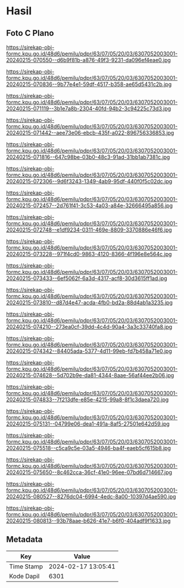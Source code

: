 # Hasil

## Foto C Plano

https://sirekap-obj-formc.kpu.go.id/48d6/pemilu/pdpr/63/07/05/20/03/6307052003001-20240215-070550--d6b9f81b-a876-49f3-9231-da096ef4eae0.jpg

https://sirekap-obj-formc.kpu.go.id/48d6/pemilu/pdpr/63/07/05/20/03/6307052003001-20240215-070836--9b77e4e1-59df-4517-b358-ae65d5431c2b.jpg

https://sirekap-obj-formc.kpu.go.id/48d6/pemilu/pdpr/63/07/05/20/03/6307052003001-20240215-071119--3b1e7a8b-2304-40fd-94b2-3c94225c73d3.jpg

https://sirekap-obj-formc.kpu.go.id/48d6/pemilu/pdpr/63/07/05/20/03/6307052003001-20240215-071442--aee73e06-ebcb-435f-a022-896756336853.jpg

https://sirekap-obj-formc.kpu.go.id/48d6/pemilu/pdpr/63/07/05/20/03/6307052003001-20240215-071816--647c98be-03b0-48c3-91ad-31bb1ab7381c.jpg

https://sirekap-obj-formc.kpu.go.id/48d6/pemilu/pdpr/63/07/05/20/03/6307052003001-20240215-072306--9d6f3243-1349-4ab9-95df-440f0f5c02dc.jpg

https://sirekap-obj-formc.kpu.go.id/48d6/pemilu/pdpr/63/07/05/20/03/6307052003001-20240215-072457--2d761f41-3c53-4a03-a84e-32666495a856.jpg

https://sirekap-obj-formc.kpu.go.id/48d6/pemilu/pdpr/63/07/05/20/03/6307052003001-20240215-072748--e1df9234-0311-469e-8809-3370886e46f6.jpg

https://sirekap-obj-formc.kpu.go.id/48d6/pemilu/pdpr/63/07/05/20/03/6307052003001-20240215-073228--971f4cd0-9863-4120-8366-4f196e8e564c.jpg

https://sirekap-obj-formc.kpu.go.id/48d6/pemilu/pdpr/63/07/05/20/03/6307052003001-20240215-073433--6ef5062f-6a3d-4317-acf8-30d3615ff1ad.jpg

https://sirekap-obj-formc.kpu.go.id/48d6/pemilu/pdpr/63/07/05/20/03/6307052003001-20240215-073810--d87d4e47-acda-4fb0-bd2a-88d4ab1a3235.jpg

https://sirekap-obj-formc.kpu.go.id/48d6/pemilu/pdpr/63/07/05/20/03/6307052003001-20240215-074210--273ea0cf-39dd-4c4d-90a4-3a3c33740fa8.jpg

https://sirekap-obj-formc.kpu.go.id/48d6/pemilu/pdpr/63/07/05/20/03/6307052003001-20240215-074342--84405ada-5377-4d11-99eb-fd7b458a71e0.jpg

https://sirekap-obj-formc.kpu.go.id/48d6/pemilu/pdpr/63/07/05/20/03/6307052003001-20240215-074628--5d702b9e-da81-4344-8aae-56af44ee2b06.jpg

https://sirekap-obj-formc.kpu.go.id/48d6/pemilu/pdpr/63/07/05/20/03/6307052003001-20240215-074833--7f213dfe-e85e-4215-99a8-8f1c3daea720.jpg

https://sirekap-obj-formc.kpu.go.id/48d6/pemilu/pdpr/63/07/05/20/03/6307052003001-20240215-075131--04799e06-dea1-491a-8af5-27501e642d59.jpg

https://sirekap-obj-formc.kpu.go.id/48d6/pemilu/pdpr/63/07/05/20/03/6307052003001-20240215-075518--c5ca9c5e-03a5-4946-ba4f-eaeb5cf615b8.jpg

https://sirekap-obj-formc.kpu.go.id/48d6/pemilu/pdpr/63/07/05/20/03/6307052003001-20240215-075650--8c462cca-36cf-41e0-96ee-07bd6d714667.jpg

https://sirekap-obj-formc.kpu.go.id/48d6/pemilu/pdpr/63/07/05/20/03/6307052003001-20240215-080527--8276dc04-6994-4edc-8a00-10397d4ae590.jpg

https://sirekap-obj-formc.kpu.go.id/48d6/pemilu/pdpr/63/07/05/20/03/6307052003001-20240215-080813--93b78aae-b626-41e7-b6f0-404adf9f1633.jpg


## Metadata

| Key        | Value               |
| ---------- | ------------------- |
| Time Stamp | 2024-02-17 13:05:41 |
| Kode Dapil | 6301                |



